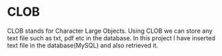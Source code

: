 # CLOB
CLOB stands for Character Large Objects. Using CLOB we can store any text file such as txt, pdf etc in the database. In this project I have inserted text file in the database(MySQL) and also retrieved it.
